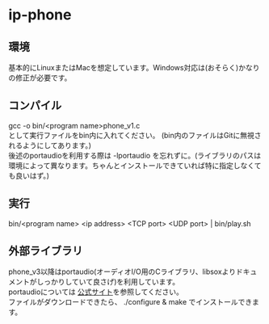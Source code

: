# ip-phone

## 環境
基本的にLinuxまたはMacを想定しています。Windows対応は(おそらく)かなりの修正が必要です。

## コンパイル
gcc -o bin/<program name\>phone_v1.c  
として実行ファイルをbin内に入れてください。
(bin内のファイルはGitに無視されるようにしてあります。)  
後述のportaudioを利用する際は -lportaudio を忘れずに。(ライブラリのパスは環境によって異なります。ちゃんとインストールできていれば特に指定しなくても良いはず。)

## 実行
bin/<program name\> <ip address\> <TCP port\> <UDP port\> | bin/play.sh

## 外部ライブラリ
phone_v3以降はportaudio(オーディオI/O用のCライブラリ、libsoxよりドキュメントがしっかりしていて良さげ)を利用しています。  
portaudioについては [公式サイト](http://www.portaudio.com/)を参照してください。  
ファイルがダウンロードできたら、 ./configure & make でインストールできます。  
